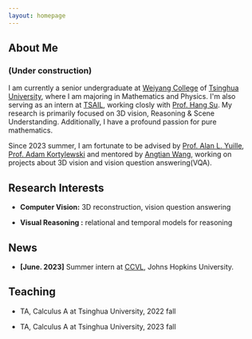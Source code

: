 ```yaml
---
layout: homepage
---
```


## About Me

### (Under construction) 

I am currently a senior undergraduate at [Weiyang College](https://www.wyc.tsinghua.edu.cn/) of [Tsinghua University](https://www.tsinghua.edu.cn/), where I am majoring in Mathematics and Physics. I'm also serving as an intern at [TSAIL](https://ml.cs.tsinghua.edu.cn/), working closly with [Prof. Hang Su](https://www.suhangss.me/). My research is primarily focused on 3D vision, Reasoning & Scene Understanding. Additionally, I have a profound passion for pure mathematics.

Since 2023 summer, I am fortunate to be advised by [Prof. Alan L. Yuille](https://www.cs.jhu.edu/~ayuille/), [Prof. Adam Kortylewski](https://gvrl.mpi-inf.mpg.de/) and mentored by [Angtian Wang](https://scholar.google.com/citations?user=YR7re-cAAAAJ&hl=en&oi=ao), working on projects about 3D vision and vision question answering(VQA).

## Research Interests

- **Computer Vision:** 3D reconstruction, vision question answering

- **Visual Reasoning :** relational and temporal models for reasoning


## News

- **[June. 2023]** Summer intern at [CCVL](https://ccvl.jhu.edu/), Johns Hopkins University.

## Teaching

- TA, Calculus A at Tsinghua University, 2022 fall

- TA, Calculus A at Tsinghua University, 2023 fall

<!-- {% include_relative _includes/publications.md %} -->

<!-- {% include_relative _includes/services.md %} -->


